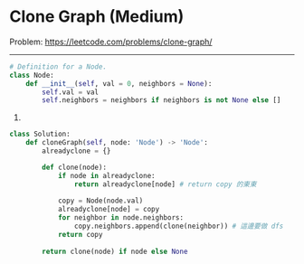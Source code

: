 Clone Graph (Medium)
===

Problem: https://leetcode.com/problems/clone-graph/

---

```python
# Definition for a Node.
class Node:
    def __init__(self, val = 0, neighbors = None):
        self.val = val
        self.neighbors = neighbors if neighbors is not None else []
```

1.
```python
class Solution:
    def cloneGraph(self, node: 'Node') -> 'Node':
        alreadyclone = {}

        def clone(node):
            if node in alreadyclone:
                return alreadyclone[node] # return copy 的東東
            
            copy = Node(node.val)
            alreadyclone[node] = copy
            for neighbor in node.neighbors:
                copy.neighbors.append(clone(neighbor)) # 這邊要做 dfs
            return copy
        
        return clone(node) if node else None
```





